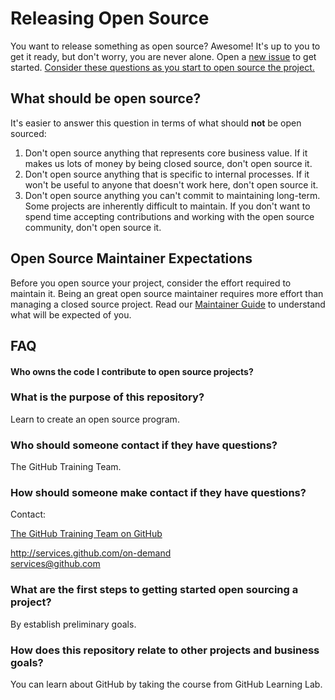 # Releasing Open Source

You want to release something as open source? Awesome! It's up to you to get it ready, but don't worry, you are never alone. Open a [new issue](issues/new?template=new-release.md) to get started. [Consider these questions as you start to open source the project.](docs/key-questions-for-choosing-projects.md)

## What should be open source?

It's easier to answer this question in terms of what should **not** be open sourced:

1. Don't open source anything that represents core business value.  If it makes us lots of money by being closed source, don't open source it.
2. Don't open source anything that is specific to internal processes. If it won't be useful to anyone that doesn't work here, don't open source it.
3. Don't open source anything you can't commit to maintaining long-term. Some projects are inherently difficult to maintain. If you don't want to spend time accepting contributions and working with the open source community, don't open source it.

## Open Source Maintainer Expectations

Before you open source your project, consider the effort required to maintain it. Being an great open source maintainer requires more effort than managing a closed source project. Read our [Maintainer Guide](docs/maintainers-guide.md) to understand what will be expected of you.

## FAQ

#### Who owns the code I contribute to open source projects?

### What is the purpose of this repository?

Learn to create an open source program.

### Who should someone contact if they have questions?

The GitHub Training Team.

### How should someone make contact if they have questions?

Contact:

[The GitHub Training Team on GitHub](https://lab.github.com/githubtraining)

http://services.github.com/on-demand   
services@github.com

### What are the first steps to getting started open sourcing a project?

By establish preliminary goals.

### How does this repository relate to other projects and business goals?

You can learn about GitHub by taking the course from GitHub Learning Lab.
